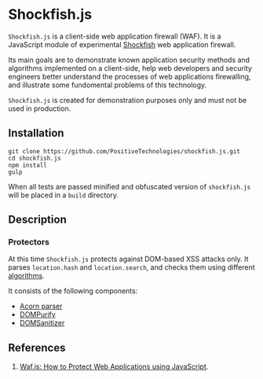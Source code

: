 # Shockfish.js

`Shockfish.js` is a client-side web application firewall (WAF).
It is a JavaScript module of experimental [Shockfish](https://github.com/PositiveTechnologies/shockfish) web application firewall.

Its main goals are to demonstrate known application security methods and algorithms implemented on a client-side,
help web developers and security engineers better understand the processes of web applications firewalling,
and illustrate some fundomental problems of this technology.

`Shockfish.js` is created for demonstration purposes only and must not be used in production.

## Installation

```
git clone https://github.com/PositiveTechnologies/shockfish.js.git
cd shockfish.js
npm install
gulp
```

When all tests are passed minified and obfuscated version of `shockfish.js` will be placed in a `build` directory.

## Description

### Protectors

At this time `Shockfish.js` protects against DOM-based XSS attacks only.
It parses `location.hash` and `location.search`, and checks them using different [algorithms](http://www.slideshare.net/DenisKolegov/wafjs-how-to-protect-web-applications-using-javascript).

It consists of the following components:

* [Acorn parser](https://github.com/ternjs/acorn)
* [DOMPurify](https://github.com/cure53/DOMPurify)
* [DOMSanitizer](https://github.com/PositiveTechnologies/DOMSanitizer)

## References
1. [Waf.js: How to Protect Web Applications using JavaScript](http://www.slideshare.net/DenisKolegov/wafjs-how-to-protect-web-applications-using-javascript).
